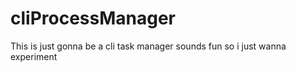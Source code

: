 # cliProcessManager

This is just gonna be a cli task manager sounds fun so i just wanna experiment

